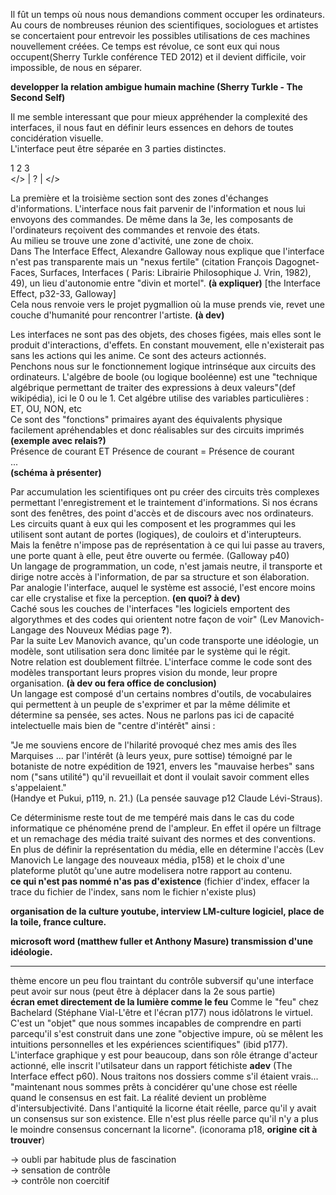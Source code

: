 Il fût un temps où nous nous demandions comment occuper les ordinateurs. Au cours de nombreuses réunion des scientifiques, sociologues et artistes se concertaient pour entrevoir les possibles utilisations de ces machines nouvellement créées. Ce temps est révolue, ce sont eux qui nous occupent(Sherry Turkle conférence TED 2012) et il devient difficile, voir impossible, de nous en séparer.  

**developper la relation ambigue humain machine (Sherry Turkle - The Second Self)**  

Il me semble interessant que pour mieux appréhender la complexité des interfaces, il nous faut en définir leurs essences en dehors de toutes concidération visuelle.  
L'interface peut être séparée en 3 parties distinctes.  

1	2	3  
</> |  ?  | </>  

La première et la troisième section sont des zones d'échanges d'informations. L'interface nous fait parvenir de l'information et nous lui envoyons des commandes. De même dans la 3e, les composants de l'ordinateurs reçoivent des commandes et renvoie des états.  
Au milieu se trouve une zone d'activité, une zone de choix.   
Dans The Interface Effect, Alexandre Galloway nous explique que l'interface n'est pas transparente mais un "nexus fertile" (citation François Dagognet-Faces, Surfaces, Interfaces ( Paris: Librairie Philosophique J. Vrin, 1982), 49), un lieu d'autonomie entre "divin et mortel". **(à expliquer)** [the Interface Effect, p32-33, Galloway]  
Cela nous renvoie vers le projet pygmallion où la muse prends vie, revet une couche d'humanité pour rencontrer l'artiste. **(à dev)**  

Les interfaces ne sont pas des objets, des choses figées, mais elles sont le produit d'interactions, d'effets. En constant mouvement, elle n'existerait pas sans les actions qui les anime. Ce sont des acteurs actionnés.  
Penchons nous sur le fonctionnement logique intrinséque aux circuits des ordinateurs. L'algébre de boole (ou logique booléenne) est une "technique algébrique permettant de traiter des expressions à deux valeurs"(def wikipédia), ici le 0 ou le 1. 
Cet algébre utilise des variables particulières :  
ET, OU, NON, etc  
Ce sont des "fonctions" primaires ayant des équivalents physique facilement apréhendables et donc réalisables sur des circuits imprimés  
**(exemple avec relais?)**  
Présence de courant ET Présence de courant = Présence de courant  
...  
**(schéma à présenter)**  

Par accumulation les scientifiques ont pu créer des circuits très complexes permettant l'enregistrement et le traintement d'informations. Si nos écrans sont des fenêtres, des point d'accès et de discours avec nos ordinateurs. Les circuits quant à eux qui les composent et les programmes qui les utilisent sont autant de portes (logiques), de couloirs et d'interupteurs.  
Mais la fenêtre n'impose pas de représentation à ce qui lui passe au travers, une porte quant à elle, peut être ouverte ou fermée. (Galloway p40)   
Un langage de programmation, un code, n'est jamais neutre, il transporte et dirige notre accès à l'information, de par sa structure et son élaboration.  
Par analogie l'interface, auquel le système est associé, l'est encore moins car elle crystalise et fixe la perception. **(en quoi? à dev)**  
Caché sous les couches de l'interfaces "les logiciels emportent des algorythmes et des codes qui orientent notre façon de voir" (Lev Manovich-Langage des Nouveux Médias page **?**).  
Par la suite Lev Manovich avance, qu'un code transporte une idéologie, un modèle, sont utilisation sera donc limitée par le système qui le régit.  
Notre relation est doublement filtrée. L'interface comme le code sont des modèles transportant leurs propres vision du monde, leur propre organisation. **(à dev ou fera office de conclusion)**  
Un langage est composé d'un certains nombres d'outils, de vocabulaires qui permettent à un peuple de s'exprimer et par la même délimite et détermine sa pensée, ses actes. Nous ne parlons pas ici de capacité intelectuelle mais bien de "centre d'intérêt" ainsi :  

"Je me souviens encore de l'hilarité provoqué chez mes amis des îles Marquises ... par l'intérêt (à leurs yeux, pure sottise) témoigné par le botaniste de notre expédition de 1921, envers les "mauvaise herbes" sans nom ("sans utilité") qu'il revueillait et dont il voulait savoir comment elles s'appelaient."  
(Handye et Pukui, p119, n. 21.) (La pensée sauvage p12 Claude Lévi-Straus).  

Ce déterminisme reste tout de me tempéré mais dans le cas du code informatique ce phénoméne prend de l'ampleur. En effet il opére un filtrage et un remachage des média traité suivant des normes et des conventions. En plus de définir la représentation du média, elle en détermine l'accès (Lev Manovich Le langage des nouveaux média, p158) et le choix d'une plateforme plutôt qu'une autre modelisera notre rapport au contenu.  
**ce qui n'est pas nommé n'as pas d'existence**
(fichier d'index, effacer la trace du fichier de l'index, sans nom le fichier n'existe plus)

**organisation de la culture youtube, interview LM-culture logiciel, place de la toile, france culture.**  

**microsoft word (matthew fuller et Anthony Masure) transmission d'une idéologie.**  

---  

thème encore un peu flou traintant du contrôle subversif qu'une interface peut avoir sur nous (peut être à déplacer dans la 2e sous partie)  
**écran emet directement de la lumière comme le feu**
Comme le "feu" chez Bachelard (Stéphane Vial-L'être et l'écran p177) nous idôlatrons le virtuel. C'est un "objet" que nous sommes incapables de comprendre en parti parcequ'il s'est construit dans une zone "objective impure, où se mêlent les intuitions personnelles et les expériences scientifiques" (ibid p177).   
L'interface graphique y est pour beaucoup, dans son rôle étrange d'acteur actionné, elle inscrit l'utilsateur dans un rapport fétichiste **adev** (The Interface effect p60). Nous traitons nos dossiers comme s'il étaient vrais...  
"maintenant nous sommes prêts à concidérer qu'une chose est réelle quand le consensus en est fait. La réalité devient un problème d'intersubjectivité. Dans l'antiquité la licorne était réelle, parce qu'il y avait  un consensus  sur son existence. Elle n'est plus  réelle parce qu'il n'y a plus  le moindre consensus  concernant la licorne".  (iconorama p18, **origine cit à trouver**)  

-> oubli par habitude plus de fascination   
-> sensation de contrôle   
-> contrôle non coercitif  

